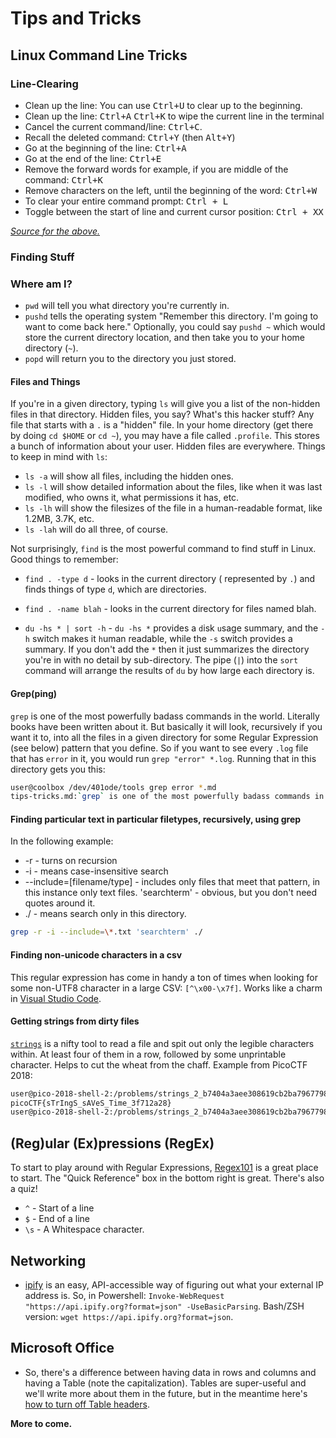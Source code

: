 # Tips and Tricks

## Linux Command Line Tricks

### Line-Clearing

- Clean up the line: You can use <kbd>Ctrl+U</kbd> to clear up to the beginning.
- Clean up the line: <kbd>Ctrl+A</kbd> <kbd>Ctrl+K</kbd> to wipe the current line in the terminal
- Cancel the current command/line: <kbd>Ctrl+C</kbd>.
- Recall the deleted command: <kbd>Ctrl+Y</kbd> (then <kbd>Alt+Y</kbd>)
- Go at the beginning of the line: <kbd>Ctrl+A</kbd>
- Go at the end of the line: <kbd>Ctrl+E</kbd>
- Remove the forward words for example, if you are middle of the command: <kbd>Ctrl+K</kbd>
- Remove characters on the left, until the beginning of the word: <kbd>Ctrl+W</kbd>
- To clear your entire command prompt: <kbd>Ctrl + L</kbd>
- Toggle between the start of line and current cursor position: <kbd>Ctrl + XX</kbd>

*[Source for the above.](https://stackoverflow.com/a/16687377/5000626)*

### Finding Stuff

### Where am I? 
- `pwd` will tell you what directory you're currently in. 
- `pushd` tells the operating system "Remember this directory. I'm going to want to come back here." Optionally, you could say `pushd ~` which would store the current directory location, and then take you to your home directory (`~`). 
- `popd` will return you to the directory you just stored. 

#### Files and Things
If you're in a given directory, typing `ls` will give you a list of the non-hidden files in that directory. Hidden files, you say? What's this hacker stuff? Any file that starts with a `.` is a "hidden" file. In your home directory (get there by doing `cd $HOME` or `cd ~`), you may have a file called `.profile`. This stores a bunch of information about your user. Hidden files are everywhere. Things to keep in mind with `ls`: 
- `ls -a` will show all files, including the hidden ones. 
- `ls -l` will show detailed information about the files, like when it was last modified, who owns it, what permissions it has, etc. 
- `ls -lh` will show the filesizes of the file in a human-readable format, like 1.2MB, 3.7K, etc.
- `ls -lah` will do all three, of course. 

Not surprisingly, `find` is the most powerful command to find stuff in Linux. Good things to remember: 
- `find . -type d` - looks in the current directory ( represented by `.`) and finds things of type `d`, which are directories. 
- `find . -name blah` - looks in the current directory for files named blah.

- `du -hs * | sort -h` - `du -hs *` provides a `d`isk `u`sage summary, and the `-h` switch makes it `h`uman readable, while the `-s` switch provides a summary. If you don't add the `*` then it just summarizes the directory you're in with no detail by sub-directory. The pipe (`|`) into the `sort` command will arrange the results of `du` by how large each directory is. 

#### Grep(ping)
`grep` is one of the most powerfully badass commands in the world. Literally books have been written about it. But basically it will look, recursively if you want it to, into all the files in a given directory for some Regular Expression (see below) pattern that you define. So if you want to see every `.log` file that has `error` in it, you would run `grep "error" *.log`. Running that in this directory gets you this:

```bash
user@coolbox /dev/401ode/tools grep error *.md
tips-tricks.md:`grep` is one of the most powerfully badass commands in the world. Literally books have been written about it. But basically it will look, recursively if you want it to, into all the files in a given directory for some Regular Expression (see below) pattern that you define. So if you want to see every `.log` file that has `error` in it, you would run `grep "error" *.log`. Running that in this directory gets you this:

```

#### Finding particular text in particular filetypes, recursively, using grep

In the following example:
- -r - turns on recursion
- -i - means case-insensitive search
- --include=[filename/type] - includes only files that meet that pattern, in this instance only text files.
'searchterm' - obvious, but you don't need quotes around it.
- ./ - means search only in this directory. 

```bash
grep -r -i --include=\*.txt 'searchterm' ./
```
#### Finding non-unicode characters in a csv

This regular expression has come in handy a ton of times when looking for some non-UTF8 character in a large CSV: `[^\x00-\x7f]`. Works like a charm in [Visual Studio Code](http://code.visualstudio.com/). 

#### Getting strings from dirty files

[`strings`](https://linux.die.net/man/1/strings) is a nifty tool to read a file and spit out only the legible characters within. At least four of them in a row, followed by some unprintable character. Helps to cut the wheat from the chaff. Example from PicoCTF 2018:

```bash
user@pico-2018-shell-2:/problems/strings_2_b7404a3aee308619cb2ba79677989960$ strings strings | grep pico
picoCTF{sTrIngS_sAVeS_Time_3f712a28}
user@pico-2018-shell-2:/problems/strings_2_b7404a3aee308619cb2ba79677989960$
```


## (Reg)ular (Ex)pressions (RegEx)

To start to play around with Regular Expressions, [Regex101](https://regex101.com/) is a great place to start. The "Quick Reference" box in the bottom right is great. There's also a quiz!

- `^` - Start of a line
- `$` - End of a line
- `\s` - A Whitespace character. 

## Networking 

- [ipify](https://ipify.org) is an easy, API-accessible way of figuring out what your external IP address is. So, in Powershell: `Invoke-WebRequest "https://api.ipify.org?format=json" -UseBasicParsing`. Bash/ZSH version: `wget https://api.ipify.org?format=json`. 

## Microsoft Office

- So, there's a difference between having data in rows and columns and having a Table (note the capitalization). Tables are super-useful and we'll write more about them in the future, but in the meantime here's [how to turn off Table headers](https://support.office.com/en-us/article/turn-excel-table-headers-on-or-off-c91d1742-312c-4480-820f-cf4b534c8b3b).

**More to come.**
